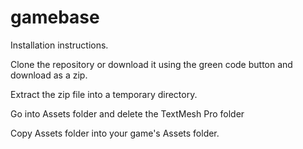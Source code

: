 # gamebase

Installation instructions.

Clone the repository or download it using the green code button and download as a zip.

Extract the zip file into a temporary directory.

Go into Assets folder and delete the TextMesh Pro folder

Copy Assets folder into your game's Assets folder.